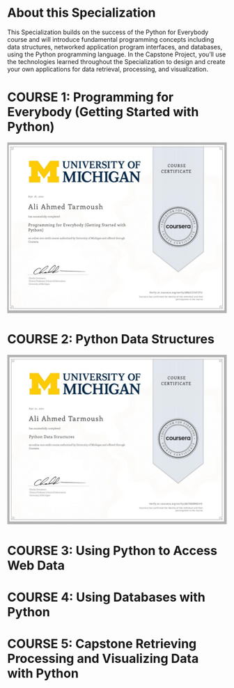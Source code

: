 # About this Specialization

This Specialization builds on the success of the Python for Everybody course and will introduce fundamental programming concepts including data structures, networked application program interfaces, and databases, using the Python programming language. In the Capstone Project, you’ll use the technologies learned throughout the Specialization to design and create your own applications for data retrieval, processing, and visualization.

# COURSE 1: Programming for Everybody (Getting Started with Python)

<p align="center"> <img src="asset/certificates/getting-started-with-python.jpg" alt="Getting Started with Python"/> </p>

# COURSE 2: Python Data Structures
<p align="center"> <img src="asset/certificates/python-data-structures.jpg" alt="Python Data Structures"/> </p>

# COURSE 3: Using Python to Access Web Data

# COURSE 4: Using Databases with Python

# COURSE 5: Capstone Retrieving Processing and Visualizing Data with Python
